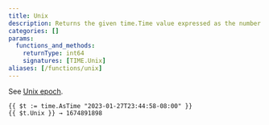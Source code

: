 ```yaml
---
title: Unix
description: Returns the given time.Time value expressed as the number of seconds elapsed since January 1, 1970 UTC.
categories: []
params:
  functions_and_methods:
    returnType: int64
    signatures: [TIME.Unix]
aliases: [/functions/unix]
---
```


See [Unix epoch](https://en.wikipedia.org/wiki/Unix_time).

```go-html-template
{{ $t := time.AsTime "2023-01-27T23:44:58-08:00" }}
{{ $t.Unix }} → 1674891898
```
